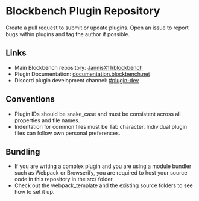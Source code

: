 # Blockbench Plugin Repository

Create a pull request to submit or update plugins. Open an issue to report bugs within plugins and tag the author if possible.


## Links

* Main Blockbench repository: [JannisX11/blockbench](https://github.com/JannisX11/blockbench)
* Plugin Documentation: [documentation.blockbench.net](https://documentation.blockbench.net)
* Discord plugin development channel: [#plugin-dev](https://discord.gg/xtauSmR)


## Conventions

* Plugin IDs should be snake_case and must be consistent across all properties and file names.
* Indentation for common files must be Tab character. Individual plugin files can follow own personal preferences.


## Bundling

* If you are writing a complex plugin and you are using a module bundler such as Webpack or Browserify, you are required to host your source code in this repository in the src/ folder.
* Check out the webpack_template and the existing source folders to see how to set it up.
